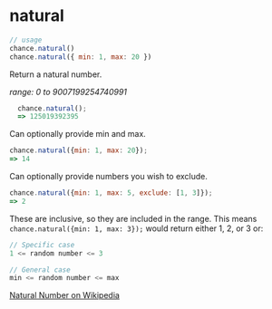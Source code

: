 # natural

```js
// usage
chance.natural()
chance.natural({ min: 1, max: 20 })
```

Return a natural number.

_range: 0 to 9007199254740991_

```js
  chance.natural();
  => 125019392395
```

Can optionally provide min and max.

```js
chance.natural({min: 1, max: 20});
=> 14
```

Can optionally provide numbers you wish to exclude.

```js
chance.natural({min: 1, max: 5, exclude: [1, 3]});
=> 2
```

These are inclusive, so they are included in the range. This means
`chance.natural({min: 1, max: 3});` would return either 1, 2, or 3 or:

```js
// Specific case
1 <= random number <= 3

// General case
min <= random number <= max
```

[Natural Number on Wikipedia][natural]

[natural]: https://en.wikipedia.org/wiki/Natural_number
